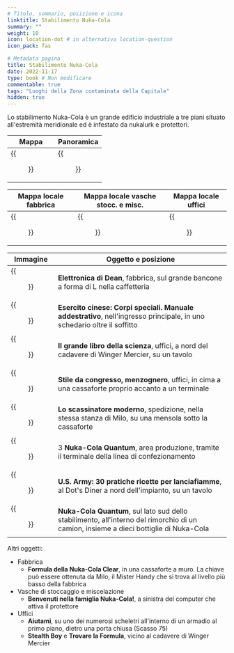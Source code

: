 ```yaml
---
# Titolo, sommario, posizione e icona
linktitle: Stabilimento Nuka-Cola
summary: ""
weight: 10
icon: location-dot # in alternativa location-question
icon_pack: fas

# Metadata pagina
title: Stabilimento Nuka-Cola
date: 2022-11-17
type: book # Non modificare
commentable: true
tags: "Luoghi della Zona contaminata della Capitale"
hidden: true
---
```





Lo stabilimento Nuka-Cola è un grande edificio industriale a tre piani situato all'estremità meridionale ed è infestato da nukalurk e protettori.

| Mappa                                       | Panoramica                              |
| ------------------------------------------- | --------------------------------------- |
| {{<figure src="fo3/Nuka_Cola_Plant_loc.webp">}} | {{<figure src="fo3/Nuka-Cola_Plant.webp">}} |

| Mappa locale fabbrica                         | Mappa locale vasche stocc. e misc.                      | Mappa locale uffici                     |
| --------------------------------------------- | ------------------------------------------------------- | --------------------------------------- |
| {{<figure src="fo3/NCP_factory_floor_map.webp">}} | {{<figure src="fo3/NCP_storage_and_mixing_vats_map.webp">}} | {{<figure src="fo3/NCP_offices_map.webp">}} |

| Immagine                                                   | Oggetto e posizione                                                                                                                    |
| ---------------------------------------------------------- | -------------------------------------------------------------------------------------------------------------------------------------- |
| {{<figure src="fo3/Dean's_Electronics_Nuka-Cola_plant.webp">}} | **Elettronica di Dean**, fabbrica, sul grande bancone a forma di L nella caffetteria                                                   |
| {{<figure src="fo3/FO3_CA_SOTM_Nuka_Cola_Plant.webp">}}        | **Esercito cinese: Corpi speciali. Manuale addestrativo**, nell'ingresso principale, in uno schedario oltre il soffitto                |
| {{<figure src="fo3/BB_of_Science_Nuka-Cola_plant.webp">}}      | **Il grande libro della scienza**, uffici, a nord del cadavere di Winger Mercier, su un tavolo                                         |
| {{<figure src="fo3/FO3_LCS_Nuka_Cola_Plant.webp">}}            | **Stile da congresso, menzognero**, uffici, in cima a una cassaforte proprio accanto a un terminale                                    |
| {{<figure src="fo3/Tumblers_Today_Nuka-Cola_plant.webp">}}     | **Lo scassinatore moderno**, spedizione, nella stessa stanza di Milo, su una mensola sotto la cassaforte                               |
| {{<figure src="fo3/NCQ_Nuka_Cola_Plant.jpg">}}                 | 3 **Nuka-Cola Quantum**, area produzione, tramite il terminale della linea di confezionamento                                          |
| {{<figure src="fo3/US_Army_HFR_Dot's_Diner.webp">}}            | **U.S. Army: 30 pratiche ricette per lanciafiamme**, al Dot's Diner a nord dell'impianto, su un tavolo                                 |
| {{<figure src="fo3/FO3_Nuka_Cola_Plant_Quantum_truck.webp">}}  | **Nuka-Cola Quantum**, sul lato sud dello stabilimento, all'interno del rimorchio di un camion, insieme a dieci bottiglie di Nuka-Cola |


Altri oggetti:
- Fabbrica
	- **Formula della Nuka-Cola Clear**, in una cassaforte a muro. La chiave può essere ottenuta da Milo, il  Mister Handy che si trova al livello più basso della fabbrica
- Vasche di stoccaggio e miscelazione
	- **Benvenuti nella famiglia Nuka-Cola!**, a sinistra del computer che attiva il protettore
- Uffici
	- **Aiutami**, su uno dei numerosi scheletri all'interno di un armadio al primo piano, dietro una porta chiusa (Scasso 75)
	- **Stealth Boy** e **Trovare la Formula**, vicino al cadavere di Winger Mercier


